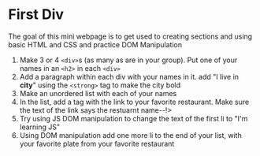 # First Div

The goal of this mini webpage is to get used to creating sections and using basic HTML and CSS and practice DOM Manipulation

1. Make 3 or 4 `<div>`s (as many as are in your group). Put one of your names in an `<h2>` in each `<div>`
2. Add a paragraph within each div with your names in it. add "I live in **city**" using the `<strong>` tag to make the city bold
3. Make an unordered list with each of your names
4. In the list, add a <a> tag with the link to your favorite restaurant. Make sure the text of the link says the restuarnt name--!>
5. Try using JS DOM manipulation to change the text of the first li to "I'm learning JS"
6. Using DOM manipulation add one more li to the end of your list, with your favorite plate from your favorite restaurant
